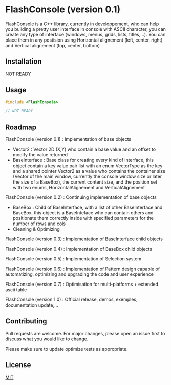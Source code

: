 # FlashConsole (version 0.1)

FlashConsole is a C++ library, currently in developpement, who can help you building a pretty user interface in console with ASCII character, you can create any type of interface (windows, menus, grids, lists, titles,...). You can place them in any postision using Horizontal alignement (left, center, right) and Vertical alignement (top, center, bottom)

## Installation

NOT READY

## Usage

```cpp
#include <FlashConsole>

// NOT READY
```

## Roadmap

FlashConsole (version 0.1) : Implementation of base objects
- Vector2 : Vector 2D (X,Y) who contain a base value and an offset to modify the value returned
- BaseInterface : Base class for creating every kind of interface, this object contain a key value pair list with an enum VectorType as the key and a shared pointer Vector2 as a value who contains the container size (Vector of the main window, currently the console window size or later the size of a BaseBox), the current content size, and the position set with two enums, HorizontalAlignement and VerticalAlignement

FlashConsole (version 0.2) : Continuing implementation of base objects
- BaseBox : Child of BaseInterface, with a list of other BaseInterface and BaseBox, this object is a BaseInteface who can contain others and positionate them correctly inside with specified parameters for the number of rows and cols
- Cleaning & Optimizing

FlashConsole (version 0.3) : Implementation of BaseInterface child objects

FlashConsole (version 0.4) : Implementation of BaseBox child objects

FlashConsole (version 0.5) : Implementation of Selection system

FlashConsole (version 0.6) : Implementation of Pattern design capable of automatizing, optimizing and upgrading the code and user experience

FlashConsole (version 0.7) : Optimisation for multi-platforms + extended ascii table

FlashConsole (version 1.0) : Official release, demos, exemples, documentation update,...



## Contributing

Pull requests are welcome. For major changes, please open an issue first
to discuss what you would like to change.

Please make sure to update optimize tests as appropriate.

## License

[MIT](https://choosealicense.com/licenses/mit/)

